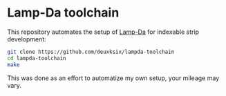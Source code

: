 
# Lamp-Da toolchain

This repository automates the setup of
[Lamp-Da](https://github.com/BaptisteHudyma/Lamp-Da)
for indexable strip development:

```sh
git clone https://github.com/deuxksix/lampda-toolchain
cd lampda-toolchain
make
```

This was done as an effort to automatize my own setup, your mileage may vary.
